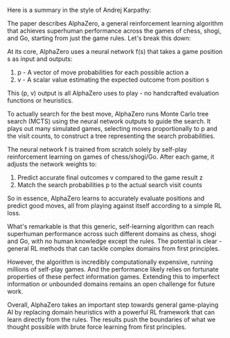 Here is a summary in the style of Andrej Karpathy:

The paper describes AlphaZero, a general reinforcement learning algorithm that achieves superhuman performance across the games of chess, shogi, and Go, starting from just the game rules. Let's break this down:

At its core, AlphaZero uses a neural network f(s) that takes a game position s as input and outputs:
1) p - A vector of move probabilities for each possible action a 
2) v - A scalar value estimating the expected outcome from position s

This (p, v) output is all AlphaZero uses to play - no handcrafted evaluation functions or heuristics.

To actually search for the best move, AlphaZero runs Monte Carlo tree search (MCTS) using the neural network outputs to guide the search. It plays out many simulated games, selecting moves proportionally to p and the visit counts, to construct a tree representing the search probabilities.

The neural network f is trained from scratch solely by self-play reinforcement learning on games of chess/shogi/Go. After each game, it adjusts the network weights to: 
1) Predict accurate final outcomes v compared to the game result z
2) Match the search probabilities p to the actual search visit counts

So in essence, AlphaZero learns to accurately evaluate positions and predict good moves, all from playing against itself according to a simple RL loss.

What's remarkable is that this generic, self-learning algorithm can reach superhuman performance across such different domains as chess, shogi and Go, with no human knowledge except the rules. The potential is clear - general RL methods that can tackle complex domains from first principles.

However, the algorithm is incredibly computationally expensive, running millions of self-play games. And the performance likely relies on fortunate properties of these perfect information games. Extending this to imperfect information or unbounded domains remains an open challenge for future work.

Overall, AlphaZero takes an important step towards general game-playing AI by replacing domain heuristics with a powerful RL framework that can learn directly from the rules. The results push the boundaries of what we thought possible with brute force learning from first principles.